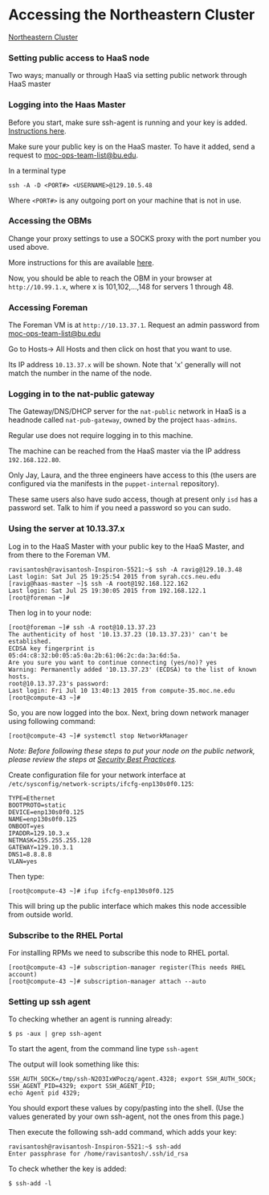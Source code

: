 # Accessing the Northeastern Cluster
[Northeastern Cluster](clusters/kaizen/Northeastern-Cluster.html)

### Setting public access to HaaS node
Two ways; manually or through HaaS via setting public network through HaaS master

### Logging into the Haas Master
Before you start, make sure ssh-agent is running and your key is added.  [Instructions here](#sshagent).

Make sure your public key is on the HaaS master.  To have it added, send a request to moc-ops-team-list@bu.edu.

In a terminal type

    ssh -A -D <PORT#> <USERNAME>@129.10.5.48

Where `<PORT#>` is any outgoing port on your machine that is not in use.

### Accessing the OBMs
Change your proxy settings to use a SOCKS proxy with the port number you used above.

More instructions for this are available [here](Access-the-OpenStack-dashboard.html).

Now, you should be able to reach the OBM in your browser at `http://10.99.1.x`, where x is 101,102,...,148 for servers 1 through 48.

### Accessing Foreman
The Foreman VM is at `http://10.13.37.1`.  Request an admin password from moc-ops-team-list@bu.edu

Go to Hosts-> All Hosts and then click on host that you want to use.

Its IP address `10.13.37.x` will be shown.  Note that 'x' generally will not match the number in the name of the node.

### Logging in to the nat-public gateway
The Gateway/DNS/DHCP server for the `nat-public` network in HaaS is a headnode called `nat-pub-gateway`, owned by the project `haas-admins`.

Regular use does not require logging in to this machine.

The machine can be reached from the HaaS master via the IP address `192.168.122.80`.

Only Jay, Laura, and the three engineers have access to this (the users are configured via the manifests in the `puppet-internal` repository). 

These same users also have sudo access, though at present only `isd` has a password set. Talk to him if you need a password so you can sudo.

### Using the server at 10.13.37.x
Log in to the HaaS Master with your public key to the HaaS Master, and from there to the Foreman VM.

    ravisantosh@ravisantosh-Inspiron-5521:~$ ssh -A ravig@129.10.3.48
    Last login: Sat Jul 25 19:25:54 2015 from syrah.ccs.neu.edu
    [ravig@haas-master ~]$ ssh -A root@192.168.122.162
    Last login: Sat Jul 25 19:30:05 2015 from 192.168.122.1
    [root@foreman ~]#

Then log in to your node:

    [root@foreman ~]# ssh -A root@10.13.37.23
    The authenticity of host '10.13.37.23 (10.13.37.23)' can't be established.
    ECDSA key fingerprint is 05:d4:c8:32:b0:05:a5:0a:2b:61:06:2c:da:3a:6d:5a.
    Are you sure you want to continue connecting (yes/no)? yes
    Warning: Permanently added '10.13.37.23' (ECDSA) to the list of known hosts.
    root@10.13.37.23's password:
    Last login: Fri Jul 10 13:40:13 2015 from compute-35.moc.ne.edu
    [root@compute-43 ~]#

So, you are now logged into the box. Next, bring down network manager using following command:

    [root@compute-43 ~]# systemctl stop NetworkManager


*Note: Before following these steps to put your node on the public network, please review the steps at [Security Best Practices](how-tos/Security-Install-Best-Practices.html).*

Create configuration file for your network interface at `/etc/sysconfig/network-scripts/ifcfg-enp130s0f0.125`:

    TYPE=Ethernet
    BOOTPROTO=static
    DEVICE=enp130s0f0.125
    NAME=enp130s0f0.125
    ONBOOT=yes
    IPADDR=129.10.3.x
    NETMASK=255.255.255.128
    GATEWAY=129.10.3.1
    DNS1=8.8.8.8
    VLAN=yes

Then type:

    [root@compute-43 ~]# ifup ifcfg-enp130s0f0.125

This will bring up the public interface which makes this node accessible from outside world.

### Subscribe to the RHEL Portal
For installing RPMs we need to subscribe this node to RHEL portal.

    [root@compute-43 ~]# subscription-manager register(This needs RHEL account)
    [root@compute-43 ~]# subscription-manager attach --auto

### Setting up ssh agent
To checking whether an agent is running already:

    $ ps -aux | grep ssh-agent

To start the agent, from the command line type `ssh-agent`

The output will look something like this:

    SSH_AUTH_SOCK=/tmp/ssh-N2O3IxWPoczq/agent.4328; export SSH_AUTH_SOCK;
    SSH_AGENT_PID=4329; export SSH_AGENT_PID;
    echo Agent pid 4329;

You should export these values by copy/pasting into the shell.  (Use the values generated by your own ssh-agent, not the ones from this page.)

Then execute the following ssh-add command, which adds your key:

    ravisantosh@ravisantosh-Inspiron-5521:~$ ssh-add
    Enter passphrase for /home/ravisantosh/.ssh/id_rsa

To check whether the key is added:

    $ ssh-add -l

